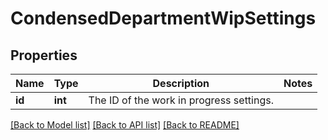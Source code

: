 # CondensedDepartmentWipSettings

## Properties
Name | Type | Description | Notes
------------ | ------------- | ------------- | -------------
**id** | **int** | The ID of the work in progress settings. | 

[[Back to Model list]](../README.md#documentation-for-models) [[Back to API list]](../README.md#documentation-for-api-endpoints) [[Back to README]](../README.md)


